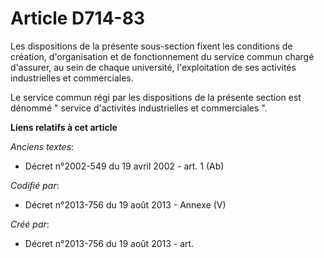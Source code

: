 # Article D714-83

Les dispositions de la présente sous-section fixent les conditions de création, d'organisation et de fonctionnement du
service commun chargé d'assurer, au sein de chaque université, l'exploitation de ses activités industrielles et
commerciales. 

Le service commun régi par les dispositions de la présente section est dénommé " service d'activités industrielles et
commerciales ".

**Liens relatifs à cet article**

_Anciens textes_:

  - Décret n°2002-549 du 19 avril 2002 - art. 1 (Ab)

_Codifié par_:

  - Décret n°2013-756 du 19 août 2013 -  Annexe (V)

_Créé par_:

  - Décret n°2013-756 du 19 août 2013 - art.

